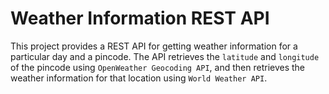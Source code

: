 # Weather Information REST API
This project provides a REST API for getting weather information for a particular day and a pincode. The API retrieves the `latitude` and `longitude` of the pincode using `OpenWeather Geocoding API`, and then retrieves the weather information for that location using `World Weather API`.





